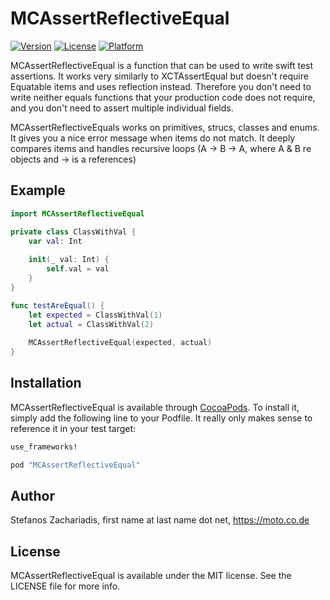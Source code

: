 # MCAssertReflectiveEqual

[![Version](https://img.shields.io/cocoapods/v/MCAssertReflectiveEqual.svg?style=flat)](http://cocoapods.org/pods/MCAssertReflectiveEqual)
[![License](https://img.shields.io/cocoapods/l/MCAssertReflectiveEqual.svg?style=flat)](http://cocoapods.org/pods/MCAssertReflectiveEqual)
[![Platform](https://img.shields.io/cocoapods/p/MCAssertReflectiveEqual.svg?style=flat)](http://cocoapods.org/pods/MCAssertReflectiveEqual)

MCAssertReflectiveEqual is a function that can be used to write swift test assertions. It works very similarly to XCTAssertEqual
but doesn't require Equatable items and uses reflection instead. Therefore you don't need to write 
neither equals functions that your production code does not require, and you don't need to assert multiple
 individual fields. 
 
 MCAssertReflectiveEquals works on primitives, strucs, classes and enums. It gives you a nice error message
 when items do not match. It deeply compares items and handles recursive loops (A -> B -> A, 
 where A & B re objects and -> is a references)

## Example
```swift
import MCAssertReflectiveEqual

private class ClassWithVal {
    var val: Int
        
    init(_ val: Int) {
        self.val = val
    }
}

func testAreEqual() {
    let expected = ClassWithVal(1)
    let actual = ClassWithVal(2)
    
    MCAssertReflectiveEqual(expected, actual)
}

```

## Installation

MCAssertReflectiveEqual is available through [CocoaPods](http://cocoapods.org). To install
it, simply add the following line to your Podfile. It really only makes sense to reference it in your test target:

```ruby
use_frameworks!

pod "MCAssertReflectiveEqual"
```

## Author

Stefanos Zachariadis, first name at last name dot net, https://moto.co.de

## License

MCAssertReflectiveEqual is available under the MIT license. See the LICENSE file for more info.
